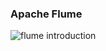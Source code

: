 ### Apache Flume

![flume introduction](https://cloud.githubusercontent.com/assets/19809692/26755182/414a9aac-4856-11e7-9a9a-ac17d7ac6067.JPG)
